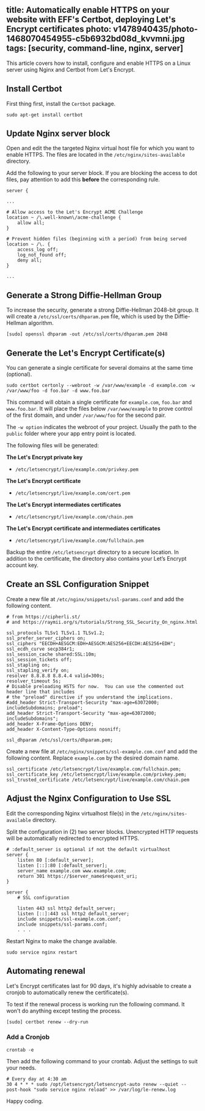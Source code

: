 title: Automatically enable HTTPS on your website with EFF's Certbot, deploying Let's Encrypt certificates
photo: v1478940435/photo-1468070454955-c5b6932bd08d_kvvmni.jpg
tags: [security, command-line, nginx, server]
---

This article covers how to install, configure and enable HTTPS on a Linux server using
Nginx and Certbot from Let's Encrypt.

## Install Certbot

First thing first, install the `Certbot` package.

```
sudo apt-get install certbot
```

## Update Nginx server block

Open and edit the the targeted Nginx virtual host file for which you want to
enable HTTPS. The files are located in the `/etc/nginx/sites-available`
directory.

Add the following to your server block. If you are blocking the access to dot
files, pay attention to add this **before** the corresponding rule.

```
server {

...

# Allow access to the Let's Encrypt ACME Challenge
location ~ /\.well-known\/acme-challenge {
    allow all;
}

# Prevent hidden files (beginning with a period) from being served
location ~ /\. {
    access_log off;
    log_not_found off;
    deny all;
}

...
```

## Generate a Strong Diffie-Hellman Group

To increase the security, generate a strong Diffie-Hellman 2048-bit group.
It will create a `/etc/ssl/certs/dhparam.pem` file, which is used by the Diffie-Hellman algorithm.

```
[sudo] openssl dhparam -out /etc/ssl/certs/dhparam.pem 2048
```

## Generate the Let's Encrypt Certificate(s)

You can generate a single certificate for several domains at the same time
(optional).

```
sudo certbot certonly --webroot -w /var/www/example -d example.com -w /var/www/foo -d foo.bar -d www.foo.bar
```

This command will obtain a single certificate for `example.com`, `foo.bar` and
`www.foo.bar`. It will place the files below `/var/www/example` to prove
control of the first domain, and under `/var/www/foo` for the second pair.

The `-w option` indicates the webroot of your project. Usually the path to the
`public` folder where your app entry point is located.

The following files will be generated:

**The Let's Encrypt private key**
- `/etc/letsencrypt/live/example.com/privkey.pem`

**The Let's Encrypt certificate**
- `/etc/letsencrypt/live/example.com/cert.pem`

**The Let's Encrypt intermediates certificates**
- `/etc/letsencrypt/live/example.com/chain.pem`

**The Let's Encrypt certificate and intermediates certificates**
- `/etc/letsencrypt/live/example.com/fullchain.pem`

Backup the entire `/etc/letsencrypt` directory to a secure location. In
addition to the certificate, the directory also contains your Let’s Encrypt
account key.

## Create an SSL Configuration Snippet

Create a new file at `/etc/nginx/snippets/ssl-params.conf` and add the
following content.

```
# from https://cipherli.st/
# and https://raymii.org/s/tutorials/Strong_SSL_Security_On_nginx.html

ssl_protocols TLSv1 TLSv1.1 TLSv1.2;
ssl_prefer_server_ciphers on;
ssl_ciphers "EECDH+AESGCM:EDH+AESGCM:AES256+EECDH:AES256+EDH";
ssl_ecdh_curve secp384r1;
ssl_session_cache shared:SSL:10m;
ssl_session_tickets off;
ssl_stapling on;
ssl_stapling_verify on;
resolver 8.8.8.8 8.8.4.4 valid=300s;
resolver_timeout 5s;
# Disable preloading HSTS for now.  You can use the commented out header line that includes
# the "preload" directive if you understand the implications.
#add_header Strict-Transport-Security "max-age=63072000; includeSubdomains; preload";
add_header Strict-Transport-Security "max-age=63072000; includeSubdomains";
add_header X-Frame-Options DENY;
add_header X-Content-Type-Options nosniff;

ssl_dhparam /etc/ssl/certs/dhparam.pem;
```

Create a new file at `/etc/nginx/snippets/ssl-example.com.conf` and add the
following content. Replace `example.com` by the desired domain name.

```
ssl_certificate /etc/letsencrypt/live/example.com/fullchain.pem;
ssl_certificate_key /etc/letsencrypt/live/example.com/privkey.pem;
ssl_trusted_certificate /etc/letsencrypt/live/example.com/chain.pem
```

## Adjust the Nginx Configuration to Use SSL

Edit the corresponding Nginx virtualhost file(s) in the
`/etc/nginx/sites-available` directory.

Split the configuration in (2) two server blocks. Unencrypted HTTP requests
will be automatically redirected to encrypted HTTPS.

```
# :default_server is optional if not the default virtualhost
server {
    listen 80 [:default_server];
    listen [::]:80 [:default_server];
    server_name example.com www.example.com;
    return 301 https://$server_name$request_uri;
}

server {
    # SSL configuration

    listen 443 ssl http2 default_server;
    listen [::]:443 ssl http2 default_server;
    include snippets/ssl-example.com.conf;
    include snippets/ssl-params.conf;
    . . .
```

Restart Nginx to make the change available.

```
sudo service nginx restart
```

## Automating renewal

Let's Encrypt certificates last for 90 days, it's highly advisable to create a
cronjob to automatically renew the certificate(s).

To test if the renewal process is working run the following command. It won't
do anything except testing the process.

```
[sudo] certbot renew --dry-run
```

### Add a Cronjob

```
crontab -e
```

Then add the following command to your crontab. Adjust the settings to suit
your needs.

```
# Every day at 4:30 am
30 4 * * * sudo /opt/letsencrypt/letsencrypt-auto renew --quiet --post-hook "sudo service nginx reload" >> /var/log/le-renew.log
```

Happy coding.
